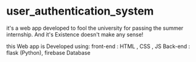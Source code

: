 # user_authentication_system
it's a web app developed to fool the university for passing the summer internship. And it's Existence doesn't make any sense!

this Web app is Developed using:
front-end : HTML , CSS , JS
Back-end  : flask (Python), firebase Database


